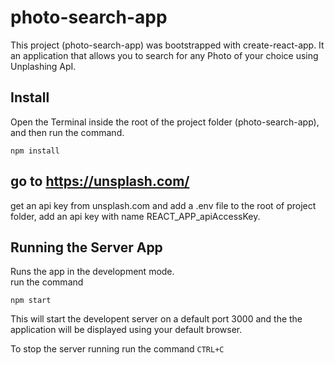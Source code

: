 # photo-search-app

This project (photo-search-app) was bootstrapped with create-react-app. It an application that allows you to search for any Photo of your choice using Unplashing ApI.

## Install

Open the Terminal inside the root of the project folder (photo-search-app), and then run the command.

```
npm install
```

## go to https://unsplash.com/ 
get an api key from unsplash.com and add a .env file to the root of project folder, add an api key with name REACT_APP_apiAccessKey.


## Running the Server App

Runs the app in the development mode.<br />
run the command

```
npm start
```

This will start the developent server on a default port 3000 and the the application will be displayed using your default browser.

To stop the server running run the command `CTRL+C`
